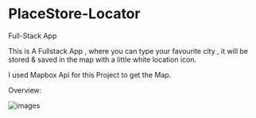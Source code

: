 # PlaceStore-Locator
Full-Stack App

This is A Fullstack App , where you can type your favourite city , it will be stored & saved in the map with a little white location icon.

I used Mapbox Api for this Project to get the Map.

Overview: 

![images](edited.png)
